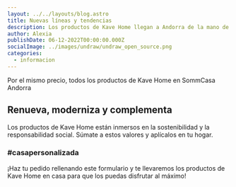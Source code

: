 ```yaml
---
layout: ../../layouts/blog.astro
title: Nuevas líneas y tendencias
description: Los productos de Kave Home llegan a Andorra de la mano de SommCasa. Podrás tener todas las novedades y tendencias de la marca haciendo tu pedido a través de nuestra página web o visitándonos en Sommcasa Andorra
author: Alexia
publishDate: 06-12-2022T00:00:00.000Z
socialImage: ../images/undraw/undraw_open_source.png
categories:
  - informacion
---  
```

Por el mismo precio, todos los productos de Kave Home en SommCasa Andorra
## Renueva, moderniza y complementa

Los productos de Kave Home están inmersos en la sostenibilidad y la responsabilidad social. Súmate a estos valores y aplícalos en tu hogar.

### #casapersonalizada

¡Haz tu pedido rellenando este formulario y te llevaremos los productos de Kave Home en casa para que los puedas disfrutar al máximo!